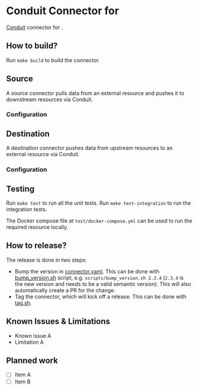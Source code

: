 # Conduit Connector for <!-- readmegen:name --> <resource> <!-- /readmegen:name -->

[Conduit](https://conduit.io) connector for <!-- readmegen:name --> <resource> <!-- /readmegen:name -->.

## How to build?

Run `make build` to build the connector.

## Source

A source connector pulls data from an external resource and pushes it to
downstream resources via Conduit.

### Configuration

<!-- readmegen:source.parameters.table -->
<!-- /readmegen:source.parameters.table -->

## Destination

A destination connector pushes data from upstream resources to an external
resource via Conduit.

### Configuration

<!-- readmegen:destination.parameters.table -->
<!-- /readmegen:destination.parameters.table -->

## Testing

Run `make test` to run all the unit tests. Run `make test-integration` to run
the integration tests.

The Docker compose file at `test/docker-compose.yml` can be used to run the
required resource locally.

## How to release?

The release is done in two steps:

- Bump the version in [connector.yaml](/connector.yaml). This can be done
  with [bump_version.sh](/scripts/bump_version.sh) script, e.g.
  `scripts/bump_version.sh 2.3.4` (`2.3.4` is the new version and needs to be a
  valid semantic version). This will also automatically create a PR for the
  change.
- Tag the connector, which will kick off a release. This can be done
  with [tag.sh](/scripts/tag.sh).

## Known Issues & Limitations

- Known issue A
- Limitation A

## Planned work

- [ ] Item A
- [ ] Item B
